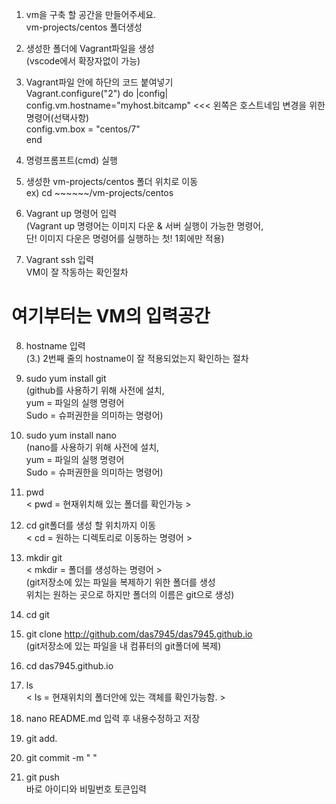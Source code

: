 1. vm을 구축 할 공간을 만들어주세요.<br>
vm-projects/centos 폴더생성

2. 생성한 폴더에 Vagrant파일을 생성<br>
(vscode에서 확장자없이 가능)

3. Vagrant파일 안에 하단의 코드 붙여넣기<br>
Vagrant.configure("2") do |config|<br>
config.vm.hostname="myhost.bitcamp"  <<< 왼쪽은 호스트네임 변경을 위한 명령어(선택사항)<br>
config.vm.box = "centos/7"<br>
end

4. 명령프롬프트(cmd) 실행

5. 생성한 vm-projects/centos 폴더 위치로 이동<br>
ex) cd ~~~~~~/vm-projects/centos

6. Vagrant up 명령어 입력<br>
(Vagrant up 명령어는 이미지 다운 & 서버 실행이 가능한 명령어,<br>
단! 이미지 다운은 명령어를 실행하는 첫! 1회에만 적용)

7. Vagrant ssh 입력<br>
VM이 잘 작동하는 확인절차

# 여기부터는 VM의 입력공간

8. hostname 입력<br>
(3.) 2번째 줄의 hostname이 잘 적용되었는지 확인하는 절차

9. sudo yum install git<br>(github를 사용하기 위해 사전에 설치,<br>
yum = 파일의 실행 명령어<br>
Sudo = 슈퍼권한을 의미하는 명령어)

10. sudo yum install nano<br>
(nano를 사용하기 위해 사전에 설치,<br>
yum = 파일의 실행 명령어<br>
Sudo = 슈퍼권한을 의미하는 명령어)

11. pwd<br>
< pwd = 현재위치해 있는 폴더를 확인가능 >

12. cd git폴더를 생성 할 위치까지 이동<br>
< cd = 원하는 디렉토리로 이동하는 명령어 >

13. mkdir git<br>
< mkdir = 폴더를 생성하는 명령어 ><br>
(git저장소에 있는 파일을 복제하기 위한 폴더를 생성<br>
위치는 원하는 곳으로 하지만 폴더의 이름은 git으로 생성)

14. cd git

15. git clone http://github.com/das7945/das7945.github.io<br>
(git저장소에 있는 파일을 내 컴퓨터의 git폴더에 복제) 

16. cd das7945.github.io

17. ls<br>
< ls = 현재위치의 폴더안에 있는 객체를 확인가능함. > 

18. nano README.md 입력 후 내용수정하고 저장

19. git add.

20. git commit -m " " 

21. git push<br>
바로 아이디와 비밀번호 토큰입력

